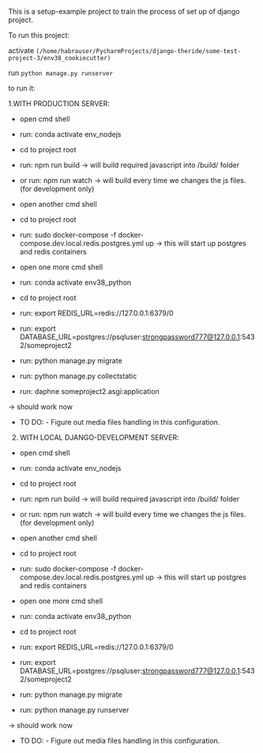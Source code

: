 This is a setup-example project to train the process of set up of django project.


To run this project:




activate `(/home/habrauser/PycharmProjects/django-theride/some-test-project-3/env38_cookiecutter)`


run `python manage.py runserver`



to run it:


1.WITH PRODUCTION SERVER:
 - open cmd shell
 - run: conda activate env_nodejs
 - cd to project root
 - run: npm run build -> will build required javascript into /build/ folder
 - or run: npm run watch -> will build every time we changes the js files.(for development only)

 - open another cmd shell
 - cd to project root
 - run: sudo docker-compose -f docker-compose.dev.local.redis.postgres.yml up
   -> this will start up postgres and redis containers

 - open one more cmd shell
 - run: conda activate env38_python
 - cd to project root
 - run: export REDIS_URL=redis://127.0.0.1:6379/0
 - run: export DATABASE_URL=postgres://psqluser:strongpassword777@127.0.0.1:5432/someproject2
 - run: python manage.py migrate
 - run: python manage.py collectstatic
 - run: daphne someproject2.asgi:application

 -> should work now
 - TO DO: - Figure out media files handling in this configuration.


2. WITH LOCAL DJANGO-DEVELOPMENT SERVER:
 - open cmd shell
 - run: conda activate env_nodejs
 - cd to project root
 - run: npm run build -> will build required javascript into /build/ folder
 - or run: npm run watch -> will build every time we changes the js files.(for development only)

 - open another cmd shell
 - cd to project root
 - run: sudo docker-compose -f docker-compose.dev.local.redis.postgres.yml up
   -> this will start up postgres and redis containers

 - open one more cmd shell
 - run: conda activate env38_python
 - cd to project root
 - run: export REDIS_URL=redis://127.0.0.1:6379/0
 - run: export DATABASE_URL=postgres://psqluser:strongpassword777@127.0.0.1:5432/someproject2
 - run: python manage.py migrate
 - run: python manage.py runserver

 -> should work now
 - TO DO: - Figure out media files handling in this configuration.
